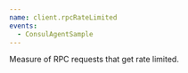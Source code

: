 ```yaml
---
name: client.rpcRateLimited
events:
  - ConsulAgentSample
---
```


Measure of RPC requests that get rate limited.